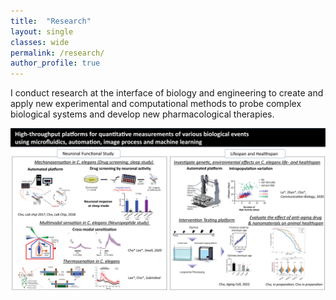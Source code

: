 ```yaml
---
title:  "Research"
layout: single
classes: wide
permalink: /research/
author_profile: true
---
```


I conduct research at the interface of biology and engineering to create and apply new experimental and computational methods to probe complex biological systems and develop new pharmacological therapies. 

![Research Summary](/assets/images/research/ResearchSummary.png)


